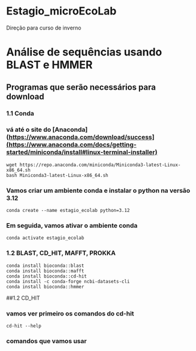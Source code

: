 # Estagio_microEcoLab
Direção para curso de inverno


# Análise de sequências usando BLAST e HMMER

## Programas que serão necessários para download

### 1.1 Conda

### vá até o site do [Anaconda](https://www.anaconda.com/download/success](https://www.anaconda.com/docs/getting-started/miniconda/install#linux-terminal-installer)

```
wget https://repo.anaconda.com/miniconda/Miniconda3-latest-Linux-x86_64.sh
bash Miniconda3-latest-Linux-x86_64.sh
```

### Vamos criar um ambiente conda e instalar o python na versão 3.12

```
conda create --name estagio_ecolab python=3.12
```

### Em seguida, vamos ativar o ambiente conda
```
conda activate estagio_ecolab
```

### 1.2 BLAST, CD_HIT, MAFFT, PROKKA

```
conda install bioconda::blast
conda install bioconda::mafft
conda install bioconda::cd-hit
conda install -c conda-forge ncbi-datasets-cli
conda install bioconda::hmmer
```

##1.2 CD_HIT

### vamos ver primeiro os comandos do cd-hit

```
cd-hit --help

```

### comandos que vamos usar
```


```
